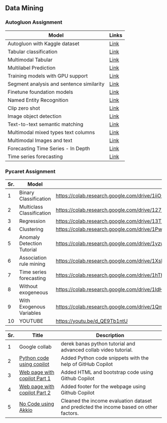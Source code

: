 ## Data Mining 

### Autogluon Assignment 

| Model                                        | Links                                                                                                   |
|----------------------------------------------|---------------------------------------------------------------------------------------------------------|
| Autogluon with Kaggle dataset                | [Link](https://colab.research.google.com/drive/1UF7c6zvXmcom264Wlsxc546zsbiWUR5_)                        |
| Tabular classification                       | [Link](https://colab.research.google.com/drive/1gdinv0WgJ1OYuVusETpNn2CrUeeNgnxj)                        |
| Multimodal Tabular                           | [Link](https://colab.research.google.com/drive/1i1LKVR9Oyaa3tLLsJoBy4k2zNlWpLiGj#scrollTo=ad480e57)       |
| Multilabel Prediction                        | [Link](https://colab.research.google.com/drive/1Lov4-aVDZVLpYs40vVyS7PLMUm8dXvPP#scrollTo=e796708d)       |
| Training models with GPU support             | [Link](https://colab.research.google.com/drive/1RqeDet1QaBn3kHpYPUjK_5OfQh7Lpnad#scrollTo=fb52a296)       |
| Segment analysis and sentence similarity     | [Link](https://colab.research.google.com/drive/1NweddoM-HD5HPTF8EkbxsduAt6acLFJz#scrollTo=d2535bb3)       |
| Finetune foundation models                   | [Link](https://colab.research.google.com/drive/10DVn63Pipg_uMj6RO30m9XHyfqHMYo88#scrollTo=9f79a6f4)       |
| Named Entity Recognition                     | [Link](https://colab.research.google.com/drive/1lAnkDjxbWk0eT818UwqqosUvDicjn__l#scrollTo=fb74845a)       |
| Clip zero shot                               | [Link](https://colab.research.google.com/drive/1GJyxKmOdOUvuW3GEpHSVXo6bkncQgwRW#scrollTo=5c55bd15)       |
| Image object detection                       | [Link](https://colab.research.google.com/drive/1GJyxKmOdOUvuW3GEpHSVXo6bkncQgwRW#scrollTo=5c55bd15)       |
| Text-to-text semantic matching               | [Link](https://colab.research.google.com/drive/1qSRwEOAjmAVc9NYEd-QJVtPf9po734UZ#scrollTo=2d2db12c)       |
| Multimodal mixed types text columns          | [Link](https://colab.research.google.com/drive/1169nk5tMzDKreWg_9TicoDLebOen8YPP#scrollTo=72c67048)       |
| Multimodal Images and text                   | [Link](https://colab.research.google.com/drive/1Wp_g3jyx7e2mdj7ZjIdFkXfcf-uyPonf#scrollTo=nRTQOVg61K8-)   |
| Forecasting Time Series - In Depth           | [Link](https://colab.research.google.com/drive/1JmwZMuArk880fCMXSvkOqX74kp-bzBBX#scrollTo=5fb03059)       |
| Time series forecasting                      | [Link](https://colab.research.google.com/drive/1_gO3UvLDvoHH4-TBX5_Kn9A7WINi0OHt#scrollTo=BrZKldVCLaBb)   |











### Pycaret Assignment

Sr.|Model|Link
-|-|-
1|Binary Classification|https://colab.research.google.com/drive/1iiO-1ZZvYndccNhxojl5k6OLGaCrO98C#scrollTo=e0OR13McnQCv
2|Multiclass Classification|https://colab.research.google.com/drive/127DLwGepICkmvlNe-q5GbTzjZdTVT3zC
3|Regression|https://colab.research.google.com/drive/13T2TLC0CYAvrK5bxjKy8NxSXl1TRZIPx
4|Clustering|https://colab.research.google.com/drive/1PwzeQkWkAc_Em3NUqZ4oJdZ-E1NqizTB
5|Anomaly Detection Tutorial|https://colab.research.google.com/drive/1yzwIsQZ-fMC3KyrI6MK0Wg00jaYQUjjt#scrollTo=1oCLarIieHjd
6|Association rule mining|https://colab.research.google.com/drive/1XsByBUF6lF5WmJPLWb7a7mVm7F0ZbJpO#scrollTo=SlO_hIkjAJBu
7|Time series forecasting|https://colab.research.google.com/drive/1hThCmHprbRzGzipq0Rhv_cSr77hAhgd9
8|Without exogeneous|https://colab.research.google.com/drive/1IdHfgupmqykiKp8uJlu4zBGoqMXQ98vq#scrollTo=I9tHncAFHAFj
9|With Exogenous Variables|https://colab.research.google.com/drive/1QmivFt0g_HFbC9asOKuSk9ZbL63KK6KO#scrollTo=Mox4aulAG64N
10|YOUTUBE|https://youtu.be/d_QE9Tb1ntU 


Sr.|Title|Description
-|-|-
1| Google collab | derek banas python tutorial and advanced collab video tutorial.
2| [Python code using copilot](https://youtu.be/6hoRUV9z788)|Added Python code snippets with the help of GitHub Copilot
3| [Web page with copilot Part 1](https://youtu.be/mDaGPc31NoA)|Added HTML and bootstrap code using Github Copilot 
4|[Web page with copilot Part 2](https://youtu.be/GTYWSPQcZ8c)|Added footer for the webpage using Github Copilot
5|[No Code using Akkio](https://youtu.be/3jMRMA4l7Rg)|Cleaned the income evaluation dataset and predicted the income based on other factors. 



